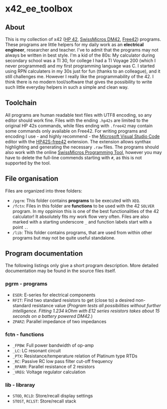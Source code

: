 # x42_ee_toolbox
## About
This is my collection of x42 ([HP 42](https://www.hpmuseum.org/hp42s.htm), [SwissMicros DM42](https://www.swissmicros.com/product/dm42), [Free42](https://thomasokken.com/free42/)) programs. These programs are little helpers for my daily work as an **electrical engineer**, researcher and teacher. I've to admit that the  programs may not always be written in best style. I'm a kid of the 80s: My calculator during secondary school was a TI 30, for college I had a TI Voyage 200 (which I never programmed) and my first programming language was C. I started using RPN calculaters in my 30s just for fun (thanks to an colleague), and it still challenges me. However I really like the programmability of the 42. I think there is no modern tool/software that gives the possibility to write such little everyday helpers in such a simple and clean way.
## Toolchain
All programs are human readable text files with UTF8 encoding, so any editor should work fine. Files with the ending `.hp42s` are limited to the original HP 42s commands, while files ending with `.free42` may contain some commands only available on Free42. For writing programs and encoding I use - and highly recommend - the [Microsoft Visual Studio Code](https://code.visualstudio.com) editor with the [HP42S-free42](https://marketplace.visualstudio.com/items?itemName=JHeilingbrunner.vscode-hp42s-free42) extension. The extension allows synthax highlighting and generating the necessary `.raw` files. The programs should also work with the online [SwissMicros Programming Tool](https://technical.swissmicros.com/decoders/dm42/), however you may have to delete the full-line commends starting with `#`, as this is not supported by the tool.
## File organisation
Files are organized into three folders:
- `/pgrm`: This folder contains **programs** to be executed with `XEQ`.
- `/fctn`: Files in this folder are **functions** to be used with the 42 `SOLVER` program. In my oppinion this is one of the best functionalities of the 42 calculator! It absolutely fits my work flow very often. Files are also marked with a starting underscore `_` and function labels start with a point `.`.
- `/lib`: This folder contains programs, that are used from within other programs but may not be quite useful standalone.
## Program documentation
The following listings only give a short program description. More detailed documentation may be found in the source files itself.
### pgrm - programs
- `ESER`: E-series for electrical components
- `RFIT`: Find two standard resistors to get (close to) a desired non-standard resistance value (*Program tests all possibilities without further intelligence. Fitting 1.234 kOhm with E12 series resistors takes about 15 seconds on a battery powered DM42.*)
- `ZPARZ`: Parallel impedance of two impedances
### fctn - functions
- `_FPBW`: Full power bandwidth of op-amp
- `_LC`: LC resonant circuit
- `_PTX`: Resistance/temperature relation of Platinum type RTDs
- `_RC`: Passive RC low pass filter cut-off frequency
- `_RPARR`: Parallel resistance of 2 resistors
- `_VREG`: Voltage regulator calculation
### lib - libraray
- `STOD`, `RCLD`: Store/recall display settings
- `STOST`, `RCLST`: Store/recall stack
